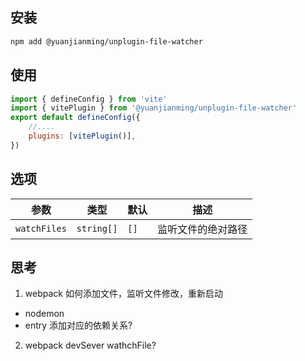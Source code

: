 
## 安装

```bash
npm add @yuanjianming/unplugin-file-watcher
```

## 使用

```js
import { defineConfig } from 'vite'
import { vitePlugin } from '@yuanjianming/unplugin-file-watcher'
export default defineConfig({
    //....
    plugins: [vitePlugin()],
})
```


## 选项

|  参数   | 类型  | 默认 | 描述 |
|  ----  | ----  | ---- | ---- |
| `watchFiles`  | `string[]` | `[]` | 监听文件的绝对路径

## 思考

1. webpack 如何添加文件，监听文件修改，重新启动
- nodemon
- entry 添加对应的依赖关系?
2. webpack devSever wathchFile?

